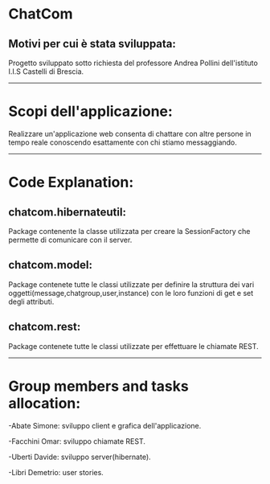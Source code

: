 # ChatCom

<h2>Motivi per cui è stata sviluppata:</h2>

Progetto sviluppato sotto richiesta del professore Andrea Pollini dell'istituto I.I.S Castelli di Brescia.
______________________________________________

# Scopi dell'applicazione:

Realizzare un'applicazione web consenta di chattare con altre persone in tempo reale conoscendo esattamente con chi stiamo messaggiando.

______________________________________________

# Code Explanation:

<h2>chatcom.hibernateutil: </h2>
Package contenente la classe utilizzata per creare la SessionFactory che permette di comunicare con il server.

<h2>chatcom.model:</h2>
Package contenete tutte le classi utilizzate per definire la struttura dei vari oggetti(message,chatgroup,user,instance) con le loro funzioni di get e set degli attributi.

<h2>chatcom.rest:</h2>
Package contenete tutte le classi utilizzate per effettuare le chiamate REST.

______________________________________________

# Group members and tasks allocation:

-Abate Simone: sviluppo client e grafica dell'applicazione.

-Facchini Omar: sviluppo chiamate REST.

-Uberti Davide: sviluppo server(hibernate).

-Libri Demetrio: user stories.
